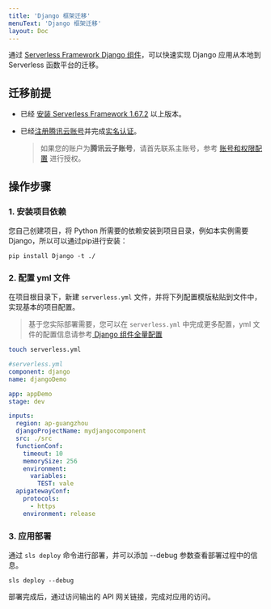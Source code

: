 ```yaml
---
title: 'Django 框架迁移'
menuText: 'Django 框架迁移'
layout: Doc
---
```


通过 [Serverless Framework Django 组件](https://github.com/serverless-components/tencent-django)，可以快速实现 Django 应用从本地到 Serverless 函数平台的迁移。


## 迁移前提

- 已经 [安装 Serverless Framework 1.67.2](../quickstart/installation) 以上版本。
- 已经[注册腾讯云账号](https://cloud.tencent.com/document/product/378/17985)并完成[实名认证](https://cloud.tencent.com/document/product/378/10495)。

  > 如果您的账户为**腾讯云子账号**，请首先联系主账号，参考 [账号和权限配置](../quickstart/credential) 进行授权。

## 操作步骤


### 1. 安装项目依赖
您自己创建项目，将 Python 所需要的依赖安装到项目目录，例如本实例需要Django，所以可以通过pip进行安装：
```
pip install Django -t ./
```

### 2. 配置 yml 文件
在项目根目录下，新建 `serverless.yml` 文件，并将下列配置模版粘贴到文件中，实现基本的项目配置。
>基于您实际部署需要，您可以在 `serverless.yml` 中完成更多配置，yml 文件的配置信息请参考[ Django 组件全量配置](https://github.com/serverless-components/tencent-django/blob/master/docs/configure.md)

```sh
touch serverless.yml
```

```yml
#serverless.yml
component: django
name: djangoDemo

app: appDemo
stage: dev

inputs:
  region: ap-guangzhou
  djangoProjectName: mydjangocomponent
  src: ./src
  functionConf:
    timeout: 10
    memorySize: 256
    environment:
      variables:
        TEST: vale
  apigatewayConf:
    protocols:
      - https
    environment: release
```


### 3. 应用部署
通过 `sls deploy` 命令进行部署，并可以添加 --debug 参数查看部署过程中的信息。

```
sls deploy --debug
```
部署完成后，通过访问输出的 API 网关链接，完成对应用的访问。


